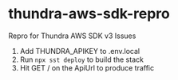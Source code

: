 # thundra-aws-sdk-repro
Repro for Thundra AWS SDK v3 Issues

1. Add THUNDRA_APIKEY to .env.local
2. Run `npx sst deploy` to build the stack
3. Hit GET / on the ApiUrl to produce traffic

